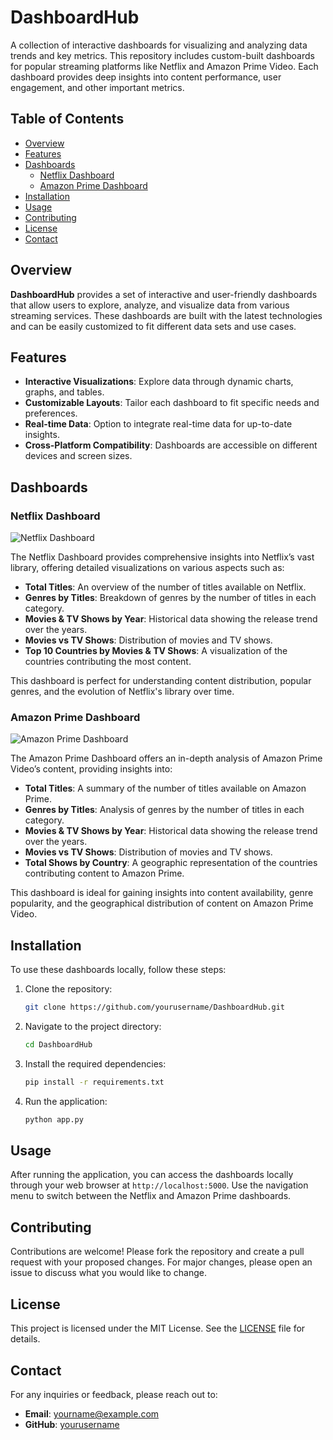 # DashboardHub

A collection of interactive dashboards for visualizing and analyzing data trends and key metrics. This repository includes custom-built dashboards for popular streaming platforms like Netflix and Amazon Prime Video. Each dashboard provides deep insights into content performance, user engagement, and other important metrics.

## Table of Contents

- [Overview](#overview)
- [Features](#features)
- [Dashboards](#dashboards)
  - [Netflix Dashboard](#netflix-dashboard)
  - [Amazon Prime Dashboard](#amazon-prime-dashboard)
- [Installation](#installation)
- [Usage](#usage)
- [Contributing](#contributing)
- [License](#license)
- [Contact](#contact)

## Overview

**DashboardHub** provides a set of interactive and user-friendly dashboards that allow users to explore, analyze, and visualize data from various streaming services. These dashboards are built with the latest technologies and can be easily customized to fit different data sets and use cases.

## Features

- **Interactive Visualizations**: Explore data through dynamic charts, graphs, and tables.
- **Customizable Layouts**: Tailor each dashboard to fit specific needs and preferences.
- **Real-time Data**: Option to integrate real-time data for up-to-date insights.
- **Cross-Platform Compatibility**: Dashboards are accessible on different devices and screen sizes.

## Dashboards

### Netflix Dashboard

![Netflix Dashboard](./mnt/data/netflix%20dashboard.png)

The Netflix Dashboard provides comprehensive insights into Netflix’s vast library, offering detailed visualizations on various aspects such as:

- **Total Titles**: An overview of the number of titles available on Netflix.
- **Genres by Titles**: Breakdown of genres by the number of titles in each category.
- **Movies & TV Shows by Year**: Historical data showing the release trend over the years.
- **Movies vs TV Shows**: Distribution of movies and TV shows.
- **Top 10 Countries by Movies & TV Shows**: A visualization of the countries contributing the most content.

This dashboard is perfect for understanding content distribution, popular genres, and the evolution of Netflix's library over time.

### Amazon Prime Dashboard

![Amazon Prime Dashboard](./mnt/data/amazon%20prime%20dashboard.png)

The Amazon Prime Dashboard offers an in-depth analysis of Amazon Prime Video’s content, providing insights into:

- **Total Titles**: A summary of the number of titles available on Amazon Prime.
- **Genres by Titles**: Analysis of genres by the number of titles in each category.
- **Movies & TV Shows by Year**: Historical data showing the release trend over the years.
- **Movies vs TV Shows**: Distribution of movies and TV shows.
- **Total Shows by Country**: A geographic representation of the countries contributing content to Amazon Prime.

This dashboard is ideal for gaining insights into content availability, genre popularity, and the geographical distribution of content on Amazon Prime Video.

## Installation

To use these dashboards locally, follow these steps:

1. Clone the repository:
    ```bash
    git clone https://github.com/yourusername/DashboardHub.git
    ```

2. Navigate to the project directory:
    ```bash
    cd DashboardHub
    ```

3. Install the required dependencies:
    ```bash
    pip install -r requirements.txt
    ```

4. Run the application:
    ```bash
    python app.py
    ```

## Usage

After running the application, you can access the dashboards locally through your web browser at `http://localhost:5000`. Use the navigation menu to switch between the Netflix and Amazon Prime dashboards.

## Contributing

Contributions are welcome! Please fork the repository and create a pull request with your proposed changes. For major changes, please open an issue to discuss what you would like to change.

## License

This project is licensed under the MIT License. See the [LICENSE](LICENSE) file for details.

## Contact

For any inquiries or feedback, please reach out to:

- **Email**: yourname@example.com
- **GitHub**: [yourusername](https://github.com/yourusername)
